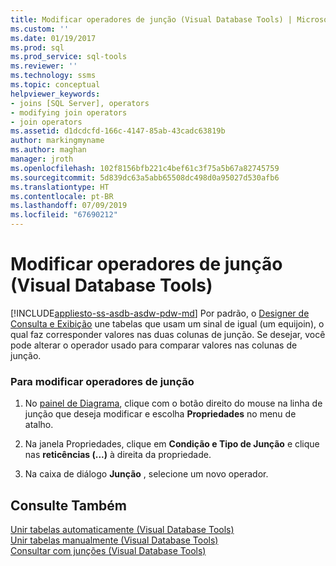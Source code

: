 ```yaml
---
title: Modificar operadores de junção (Visual Database Tools) | Microsoft Docs
ms.custom: ''
ms.date: 01/19/2017
ms.prod: sql
ms.prod_service: sql-tools
ms.reviewer: ''
ms.technology: ssms
ms.topic: conceptual
helpviewer_keywords:
- joins [SQL Server], operators
- modifying join operators
- join operators
ms.assetid: d1dcdcfd-166c-4147-85ab-43cadc63819b
author: markingmyname
ms.author: maghan
manager: jroth
ms.openlocfilehash: 102f8156bfb221c4bef61c3f75a5b67a82745759
ms.sourcegitcommit: 5d839dc63a5abb65508dc498d0a95027d530afb6
ms.translationtype: HT
ms.contentlocale: pt-BR
ms.lasthandoff: 07/09/2019
ms.locfileid: "67690212"
---
```

# <a name="modify-join-operators-visual-database-tools"></a>Modificar operadores de junção (Visual Database Tools)
[!INCLUDE[appliesto-ss-asdb-asdw-pdw-md](../../includes/appliesto-ss-asdb-asdw-pdw-md.md)]
Por padrão, o [Designer de Consulta e Exibição](../../ssms/visual-db-tools/query-and-view-designer-tools-visual-database-tools.md) une tabelas que usam um sinal de igual (um equijoin), o qual faz corresponder valores nas duas colunas de junção. Se desejar, você pode alterar o operador usado para comparar valores nas colunas de junção.  
  
### <a name="to-modify-join-operators"></a>Para modificar operadores de junção  
  
1.  No [painel de Diagrama](../../ssms/visual-db-tools/diagram-pane-visual-database-tools.md), clique com o botão direito do mouse na linha de junção que deseja modificar e escolha **Propriedades** no menu de atalho.  
  
2.  Na janela Propriedades, clique em **Condição e Tipo de Junção** e clique nas **reticências (...)** à direita da propriedade.  
  
3.  Na caixa de diálogo **Junção** , selecione um novo operador.  
  
## <a name="see-also"></a>Consulte Também  
[Unir tabelas automaticamente &#40;Visual Database Tools&#41;](../../ssms/visual-db-tools/join-tables-automatically-visual-database-tools.md)  
[Unir tabelas manualmente &#40;Visual Database Tools&#41;](../../ssms/visual-db-tools/join-tables-manually-visual-database-tools.md)  
[Consultar com junções &#40;Visual Database Tools&#41;](../../ssms/visual-db-tools/query-with-joins-visual-database-tools.md)  
  
